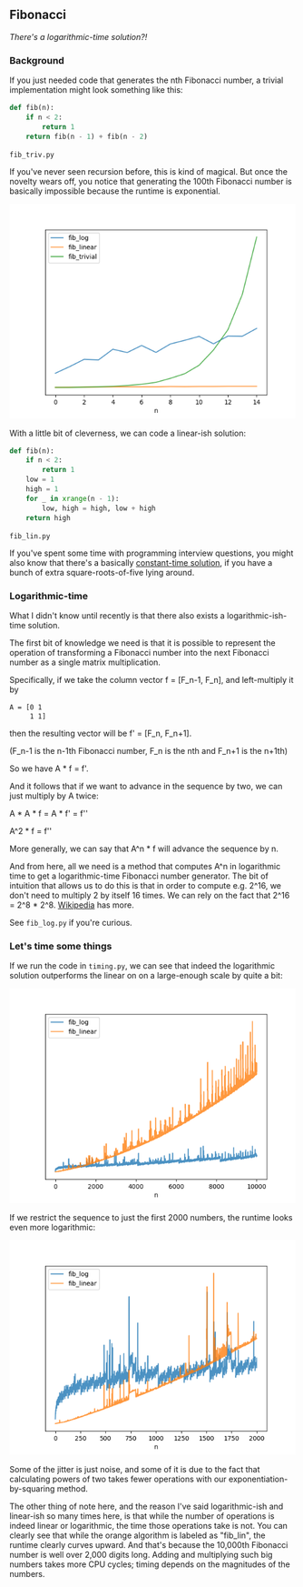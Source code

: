 Fibonacci
---------

_There's a logarithmic-time solution?!_


### Background

If you just needed code that generates the nth Fibonacci number, a trivial
implementation might look something like this:

```python
def fib(n):
    if n < 2:
        return 1
    return fib(n - 1) + fib(n - 2)
```
`fib_triv.py`

If you've never seen recursion before, this is kind of magical.  But once the
novelty wears off, you notice that generating the 100th Fibonacci number is
basically impossible because the runtime is exponential.

![exponential runtime graph](plot_trivial_timing.png)

With a little bit of cleverness, we can code a linear-ish solution:

```python
def fib(n):
    if n < 2:
        return 1
    low = 1
    high = 1
    for _ in xrange(n - 1):
        low, high = high, low + high
    return high
```
`fib_lin.py`

If you've spent some time with programming interview questions, you might also
know that there's a basically [constant-time solution](https://en.wikipedia.org/wiki/Fibonacci_number#Closed-form_expression),
if you have a bunch of extra square-roots-of-five lying around.


### Logarithmic-time

What I didn't know until recently is that there also exists a
logarithmic-ish-time solution.

The first bit of knowledge we need is that it is possible to represent the
operation of transforming a Fibonacci number into the next Fibonacci number
as a single matrix multiplication.

Specifically, if we take the column vector f = [F_n-1, F_n], and left-multiply
it by

```
A = [0 1
     1 1]
 ```
then the resulting vector will be f' = [F_n, F_n+1].

(F_n-1 is the n-1th Fibonacci number, F_n is the nth and F_n+1 is the n+1th)

So we have A * f = f'.

And it follows that if we want to advance in the sequence by two, we can just
multiply by A twice:

A * A * f = A * f' = f''

A^2 * f = f''

More generally, we can say that A^n * f will advance the sequence by n.

And from here, all we need is a method that computes A^n in logarithmic time to
get a logarithmic-time Fibonacci number generator.  The bit of intuition that
allows us to do this is that in order to compute e.g. 2^16, we don't need to
multiply 2 by itself 16 times.  We can rely on the fact that 2^16 = 2^8 * 2^8.
[Wikipedia](https://en.wikipedia.org/wiki/Exponentiation_by_squaring) has more.

See `fib_log.py` if you're curious.


### Let's time some things

If we run the code in `timing.py`, we can see that indeed the logarithmic
solution outperforms the linear on on a large-enough scale by quite a bit:

![exponential runtime graph](plot_linear_log_10k.png)


If we restrict the sequence to just the first 2000 numbers, the runtime looks
even more logarithmic:

![exponential runtime graph](plot_linear_log_2k.png)

Some of the jitter is just noise, and some of it is due to the fact that
calculating powers of two takes fewer operations with our
exponentiation-by-squaring method.

The other thing of note here, and the reason I've said logarithmic-ish and
linear-ish so many times here, is that while the number of operations is indeed
linear or logarithmic, the time those operations take is not.  You can clearly
see that while the orange algorithm is labeled as "fib_lin", the runtime
clearly curves upward.  And that's because the 10,000th Fibonacci number is
well over 2,000 digits long.  Adding and multiplying such big numbers takes
more CPU cycles; timing depends on the magnitudes of the numbers.
